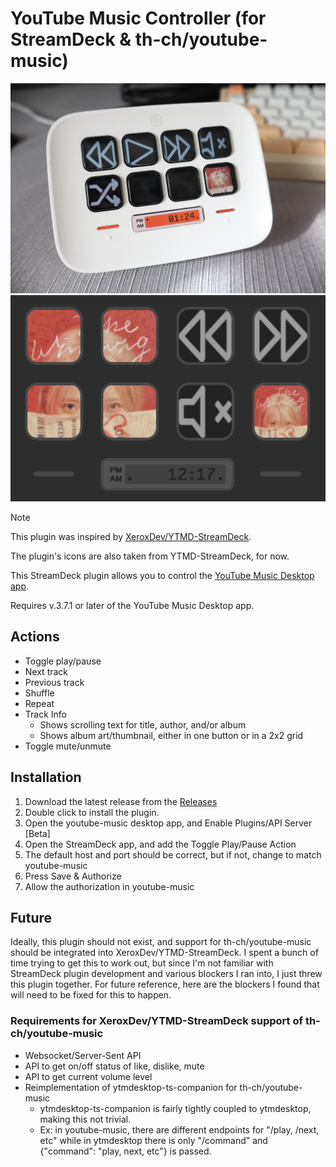 # YouTube Music Controller (for StreamDeck & th-ch/youtube-music)

![Image of StreamDeck showing plugin actions](feature.jpg)
![Screenshot of 2x2 album grid](albumart.png)

> [!NOTE]
> This plugin was inspired by [XeroxDev/YTMD-StreamDeck](https://github.com/XeroxDev/YTMD-StreamDeck).
> 
> The plugin's icons are also taken from YTMD-StreamDeck, for now.

This StreamDeck plugin allows you to control the [YouTube Music Desktop app](https://github.com/th-ch/youtube-music).

Requires v.3.7.1 or later of the YouTube Music Desktop app.

## Actions
- Toggle play/pause
- Next track
- Previous track
- Shuffle
- Repeat
- Track Info
  - Shows scrolling text for title, author, and/or album
  - Shows album art/thumbnail, either in one button or in a 2x2 grid
- Toggle mute/unmute

## Installation

1. Download the latest release from the [Releases](https://github.com/kimjammer/youtube-music-controller/releases)
2. Double click to install the plugin.
3. Open the youtube-music desktop app, and Enable Plugins/API Server [Beta]
4. Open the StreamDeck app, and add the Toggle Play/Pause Action
5. The default host and port should be correct, but if not, change to match youtube-music
6. Press Save & Authorize
7. Allow the authorization in youtube-music

## Future

Ideally, this plugin should not exist, and support for th-ch/youtube-music
should be integrated into XeroxDev/YTMD-StreamDeck. I spent a bunch of
time trying to get this to work out, but since I'm not familiar with
StreamDeck plugin development and various blockers I ran into, I just
threw this plugin together. For future reference, here are the blockers
I found that will need to be fixed for this to happen.

### Requirements for XeroxDev/YTMD-StreamDeck support of th-ch/youtube-music
- Websocket/Server-Sent API
- API to get on/off status of like, dislike, mute
- API to get current volume level
- Reimplementation of ytmdesktop-ts-companion for th-ch/youtube-music
  - ytmdesktop-ts-companion is fairly tightly coupled to ytmdesktop, making
  this not trivial.
  - Ex: in youtube-music, there are different endpoints for "/play, /next, etc"
  while in ytmdesktop there is only "/command" and {"command": "play, next, etc"} is passed.